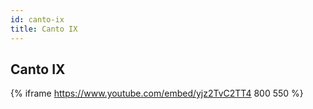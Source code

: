 ```yaml
---
id: canto-ix
title: Canto IX
---
```


## Canto IX

{% iframe https://www.youtube.com/embed/yjz2TvC2TT4 800 550 %}